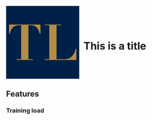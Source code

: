 <div style="display: flex; align-items: center;">
  <img src="AppIcon.png" alt="Images/App Icon" width="200" height="200">
  <h1 style="margin-left: 12px;">This is a title</h1>
</div>



## Features

### Training load

<!-- Add more feature sections as needed -->
